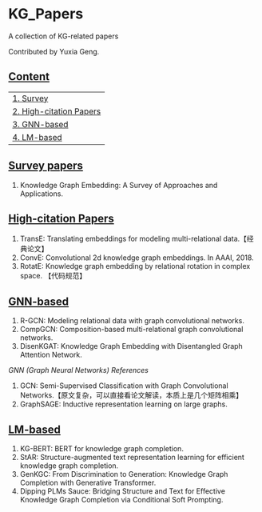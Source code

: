 # KG_Papers
A collection of KG-related papers

Contributed by Yuxia Geng.

## [Content](#content)
<table>
<tr>
	<td colspan="2"><a href="#Survey">1. Survey</a></td>
</tr> 

<tr>
	<td colspan="2"><a href="#High-citation">2. High-citation Papers</a></td>
</tr>
<tr>
	<td colspan="2"><a href="#external-knowledge">3. GNN-based </a></td>
</tr>
<tr>
	<td colspan="2"><a href="#external-knowledge">4. LM-based </a></td>
</tr>
</table>


## [Survey papers](#content)
1. Knowledge Graph Embedding: A Survey of Approaches and Applications.

## [High-citation Papers](#content)
1. TransE: Translating embeddings for modeling multi-relational data.【经典论文】
2. ConvE: Convolutional 2d knowledge graph embeddings. In AAAI, 2018. 
3. RotatE: Knowledge graph embedding by relational rotation in complex space. 【代码规范】

## [GNN-based](#content)
1. R-GCN: Modeling relational data with graph convolutional networks.
2. CompGCN: Composition-based multi-relational graph convolutional networks.
3. DisenKGAT: Knowledge Graph Embedding with Disentangled Graph Attention Network.

*GNN (Graph Neural Networks) References*
1. GCN: Semi-Supervised Classification with Graph Convolutional Networks.【原文复杂，可以直接看论文解读，本质上是几个矩阵相乘】
2. GraphSAGE: Inductive representation learning on large graphs.

## [LM-based](#content)
1. KG-BERT: BERT for knowledge graph completion.
2. StAR: Structure-augmented text representation learning for efficient knowledge graph completion.
3. GenKGC: From Discrimination to Generation: Knowledge Graph Completion with Generative Transformer.
4. Dipping PLMs Sauce: Bridging Structure and Text for Effective Knowledge Graph Completion via Conditional Soft Prompting.

